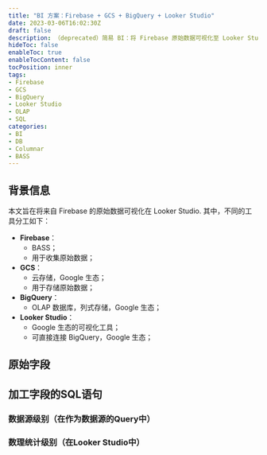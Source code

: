 ```yaml
---
title: "BI 方案：Firebase + GCS + BigQuery + Looker Studio"
date: 2023-03-06T16:02:30Z
draft: false
description: （deprecated）简易 BI：将 Firebase 原始数据可视化至 Looker Studio.
hideToc: false
enableToc: true
enableTocContent: false
tocPosition: inner
tags:
- Firebase
- GCS
- BigQuery
- Looker Studio
- OLAP
- SQL
categories:
- BI
- DB
- Columnar
- BASS
---
```


## 背景信息

本文旨在将来自 Firebase 的原始数据可视化在 Looker Studio. 其中，不同的工具分工如下：

- **Firebase**：
  - BASS；
  - 用于收集原始数据；
- **GCS**：
  - 云存储，Google 生态；
  - 用于存储原始数据；
- **BigQuery**：
  - OLAP 数据库，列式存储，Google 生态；
- **Looker Studio**：
  - Google 生态的可视化工具；
  - 可直接连接 BigQuery，Google 生态；

## 原始字段



## 加工字段的SQL语句

### 数据源级别（在作为数据源的Query中）

### 数理统计级别（在Looker Studio中）
